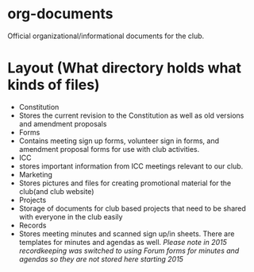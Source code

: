 # org-documents
Official organizational/informational documents for the club.

# Layout (What directory holds what kinds of files)
- Constitution
 - Stores the current revision to the Constitution as well as old versions and amendment proposals
- Forms
 - Contains meeting sign up forms, volunteer sign in forms, and amendment proposal forms for use with club activities.
- ICC
 - stores important information from ICC meetings relevant to our club.
- Marketing
 - Stores pictures and files for creating promotional material for the club(and club website)
- Projects
 - Storage of documents for club based projects that need to be shared with everyone in the club easily
- Records
 - Stores meeting minutes and scanned sign up/in sheets. There are templates for minutes and agendas as well. *Please note in 2015 recordkeeping was switched to using Forum forms for minutes and agendas so they are not stored here starting 2015*
